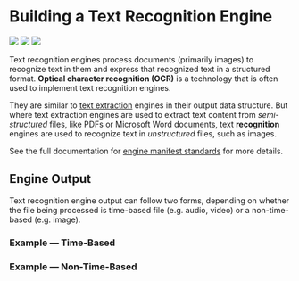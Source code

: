 # Building a Text Recognition Engine

![](badge/API/Yes/green)
![](badge/Search/Yes/green)
![](badge/UI/Yes/green)

Text recognition engines process documents (primarily images) to recognize text in them and express that recognized text in a structured format.
**Optical character recognition (OCR)** is a technology that is often used to implement text recognition engines.

They are similar to [text extraction](/developer/engines/cognitive/text/text-extraction/)
engines in their output data structure.
But where text extraction engines are used to extract text content from *semi-structured* files, like PDFs or Microsoft Word documents,
text **recognition** engines are used to recognize text in *unstructured* files, such as images.

<!-- TODO

## Engine Manifest

All text recognition engines should specify the following parameters in their build manifest:

| Parameter | Value |
| --------- | ----- |
| `TODO` | `TODO` |
| `TODO` | `TODO` |

Here is a minimal example `manifest.json` that could apply to a text recognition engine:

-->


<!--TODO: Define [](manifest.example.json ':include :type=code json')-->

See the full documentation for [engine manifest standards](/developer/engines/standards/engine-manifest/) for more details.

<!-- ## Engine Input -->

<!-- TODO -->

<!-- ### Training and Libraries

Text recognition engines are required to be [trainable via libraries](/developer/libraries/engines). -->


## Engine Output

Text recognition engine output can follow two forms, depending on whether the file being processed is time-based file (e.g. audio, video) or a non-time-based (e.g. image).

### Example &mdash; Time-Based

[](vtn-standard-series.example.json ':include :type=code json')

### Example &mdash; Non-Time-Based

[](vtn-standard-object.example.json ':include :type=code json')


